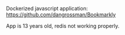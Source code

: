 Dockerized javascript application: https://github.com/dangrossman/Bookmarkly

App is 13 years old, redis not working properly.

